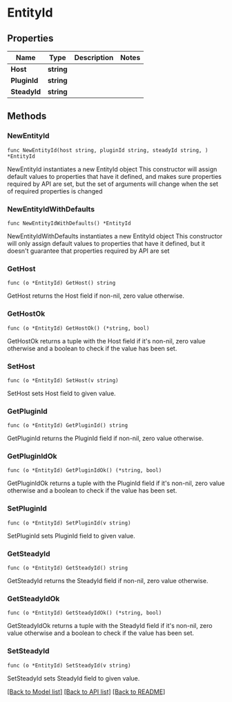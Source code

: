 # EntityId

## Properties

Name | Type | Description | Notes
------------ | ------------- | ------------- | -------------
**Host** | **string** |  | 
**PluginId** | **string** |  | 
**SteadyId** | **string** |  | 

## Methods

### NewEntityId

`func NewEntityId(host string, pluginId string, steadyId string, ) *EntityId`

NewEntityId instantiates a new EntityId object
This constructor will assign default values to properties that have it defined,
and makes sure properties required by API are set, but the set of arguments
will change when the set of required properties is changed

### NewEntityIdWithDefaults

`func NewEntityIdWithDefaults() *EntityId`

NewEntityIdWithDefaults instantiates a new EntityId object
This constructor will only assign default values to properties that have it defined,
but it doesn't guarantee that properties required by API are set

### GetHost

`func (o *EntityId) GetHost() string`

GetHost returns the Host field if non-nil, zero value otherwise.

### GetHostOk

`func (o *EntityId) GetHostOk() (*string, bool)`

GetHostOk returns a tuple with the Host field if it's non-nil, zero value otherwise
and a boolean to check if the value has been set.

### SetHost

`func (o *EntityId) SetHost(v string)`

SetHost sets Host field to given value.


### GetPluginId

`func (o *EntityId) GetPluginId() string`

GetPluginId returns the PluginId field if non-nil, zero value otherwise.

### GetPluginIdOk

`func (o *EntityId) GetPluginIdOk() (*string, bool)`

GetPluginIdOk returns a tuple with the PluginId field if it's non-nil, zero value otherwise
and a boolean to check if the value has been set.

### SetPluginId

`func (o *EntityId) SetPluginId(v string)`

SetPluginId sets PluginId field to given value.


### GetSteadyId

`func (o *EntityId) GetSteadyId() string`

GetSteadyId returns the SteadyId field if non-nil, zero value otherwise.

### GetSteadyIdOk

`func (o *EntityId) GetSteadyIdOk() (*string, bool)`

GetSteadyIdOk returns a tuple with the SteadyId field if it's non-nil, zero value otherwise
and a boolean to check if the value has been set.

### SetSteadyId

`func (o *EntityId) SetSteadyId(v string)`

SetSteadyId sets SteadyId field to given value.



[[Back to Model list]](../README.md#documentation-for-models) [[Back to API list]](../README.md#documentation-for-api-endpoints) [[Back to README]](../README.md)


